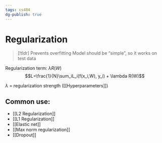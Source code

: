 ```yaml
---
tags: cs484
dg-publish: true
---
```

# Regularization
> [!tldr] Prevents overfitting
> Model should be “simple”, so it works on test data

Regularization term: $\lambda R(W)$
$$L=\frac{1}{N}\sum_iL_i(f(x_i,W), y_i) + \lambda R(W)$$

$\lambda$ = regularization strength ([[Hyperparameters]])

## Common use:
* [[L2 Regularization]]
* [[L1 Regularization]]
* [[Elastic net]]
* [[Max norm regularization]]
* [[Dropout]]